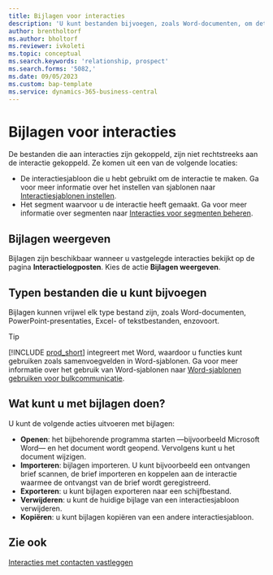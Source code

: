 ```yaml
---
title: Bijlagen voor interacties
description: 'U kunt bestanden bijvoegen, zoals Word-documenten, om details over een interactie toe te voegen.'
author: brentholtorf
ms.author: bholtorf
ms.reviewer: ivkoleti
ms.topic: conceptual
ms.search.keywords: 'relationship, prospect'
ms.search.forms: '5082,'
ms.date: 09/05/2023
ms.custom: bap-template
ms.service: dynamics-365-business-central
---
```

# <a name="attachments-for-interactions"></a>Bijlagen voor interacties

De bestanden die aan interacties zijn gekoppeld, zijn niet rechtstreeks aan de interactie gekoppeld. Ze komen uit een van de volgende locaties:

* De interactiesjabloon die u hebt gebruikt om de interactie te maken. Ga voor meer informatie over het instellen van sjablonen naar [Interactiesjablonen instellen](marketing-interactions.md#set-up-interaction-templates).
* Het segment waarvoor u de interactie heeft gemaakt. Ga voor meer informatie over segmenten naar [Interacties voor segmenten beheren](marketing-interaction-segments.md).

## <a name="view-attachments"></a>Bijlagen weergeven

Bijlagen zijn beschikbaar wanneer u vastgelegde interacties bekijkt op de pagina **Interactielogposten**. Kies de actie **Bijlagen weergeven**.

## <a name="types-of-files-you-can-attach"></a>Typen bestanden die u kunt bijvoegen

Bijlagen kunnen vrijwel elk type bestand zijn, zoals Word-documenten, PowerPoint-presentaties, Excel- of tekstbestanden, enzovoort.

> [!TIP]
> [!INCLUDE [prod_short](includes/prod_short.md)] integreert met Word, waardoor u functies kunt gebruiken zoals samenvoegvelden in Word-sjablonen. Ga voor meer informatie over het gebruik van Word-sjablonen naar [Word-sjablonen gebruiken voor bulkcommunicatie](ui-mail-merge.md).

## <a name="what-you-can-do-with-attachments"></a>Wat kunt u met bijlagen doen?

U kunt de volgende acties uitvoeren met bijlagen:

* **Openen**: het bijbehorende programma starten —bijvoorbeeld Microsoft Word— en het document wordt geopend. Vervolgens kunt u het document wijzigen.
* **Importeren**: bijlagen importeren. U kunt bijvoorbeeld een ontvangen brief scannen, de brief importeren en koppelen aan de interactie waarmee de ontvangst van de brief wordt geregistreerd.
* **Exporteren**: u kunt bijlagen exporteren naar een schijfbestand.
* **Verwijderen**: u kunt de huidige bijlage van een interactiesjabloon verwijderen.
* **Kopiëren**: u kunt bijlagen kopiëren van een andere interactiesjabloon.

## <a name="see-also"></a>Zie ook

[Interacties met contacten vastleggen](marketing-interactions.md)  
